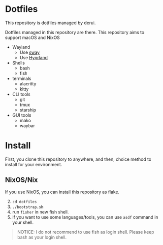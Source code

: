 # Dotfiles #
This repository is dotfiles managed by derui.

Dotfiles managed in this repository are there. This repository aims to support macOS and NixOS

- Wayland
  - Use [sway](https://github.com/swaywm/sway)
  - Use [Hyprland](https://hyprland.org/)
- Shells
  - bash
  - fish
- terminals
  - alacritty
  - kitty
- CLI tools
  - git
  - tmux
  - starship
- GUI tools
  - mako
  - waybar
  
  

# Install #

First, you clone this repository to anywhere, and then, choice method to install for your environment.

## NixOS/Nix ##
If you use NixOS, you can install this repository as flake.


2. ``cd dotfiles``
3. ``./bootstrap.sh``
4. run ``fisher`` in new fish shell.
5. if you want to use some languages/tools, you can use `asdf` command in your shell.

> NOTICE: I do not recommend to use fish as login shell. Please keep bash as your login shell.
